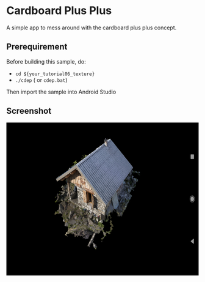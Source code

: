 # Cardboard Plus Plus

A simple app to mess around with the cardboard plus plus concept.


## Prerequirement

Before building this sample, do:
* `cd ${your_tutorial06_texture}`
* `./cdep`  ( or `cdep.bat`)

Then import the sample into Android Studio

Screenshot
------------
<img src="./screenshot.png" height="400px">
